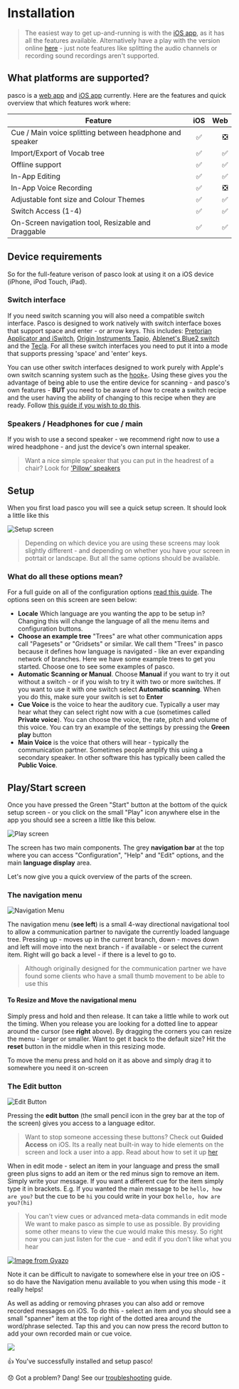 # Installation

> The easiest way to get up-and-running is with the [iOS app](https://itunes.apple.com/us/app/pasco/id1317265884?ls=1\&mt=8), as it has all the features available. Alternatively have a play with the version online [here](http://app.pasco.chat) - just note features like splitting the audio channels or recording sound recordings aren't supported.

## What platforms are supported?

pasco is a [web app](http://app.pasco.chat) and [iOS app](https://itunes.apple.com/us/app/pasco/id1317265884?ls=1\&mt=8) currently. Here are the features and quick overview that which features work where:

| Feature                                                  | iOS | Web |
| -------------------------------------------------------- | :-: | --: |
| Cue / Main voice splitting between headphone and speaker |  ✅  |   ❎ |
| Import/Export of Vocab tree                              |  ✅  |   ✅ |
| Offline support                                          |  ✅  |   ✅ |
| In-App Editing                                           |  ✅  |   ✅ |
| In-App Voice Recording                                   |  ✅  |   ❎ |
| Adjustable font size and Colour Themes                   |  ✅  |   ✅ |
| Switch Access (1-4)                                      |  ✅  |   ✅ |
| On-Screen navigation tool, Resizable and Draggable       |  ✅  |   ✅ |

## Device requirements

So for the full-feature verison of pasco look at using it on a iOS device (iPhone, iPod Touch, iPad).

### Switch interface

If you need switch scanning you will also need a compatible switch interface. Pasco is designed to work natively with switch interface boxes that support space and enter - or arrow keys. This includes: [Pretorian Applicator and iSwitch](https://www.pretorianuk.com/assistive-technology-for-ipad), [Origin Instruments Tapio](http://www.orin.com/access/tapio/), [Ablenet's Blue2 switch](https://www.ablenetinc.com/technology/computer-tablet-access/blue2-bluetooth-switch) and the [Tecla](https://gettecla.com). For all these switch interfaces you need to put it into a mode that supports pressing 'space' and 'enter' keys.

You can use other switch interfaces designed to work purely with Apple's own switch scanning system such as the [hook+](https://www.ablenetinc.com/downloads/dl/file/id/663/product/515/hook\_product\_info.pdf). Using these gives you the advantage of being able to use the entire device for scanning - and pasco's own features - **BUT** you need to be aware of how to create a switch recipe and the user having the ability of changing to this recipe when they are ready. Follow [this guide if you wish to do this](../../tips-n-tricks/ios-switch-scanning.html).

### Speakers / Headphones for cue / main

If you wish to use a second speaker - we recommend right now to use a wired headphone - and just the device's own internal speaker.

> Want a nice simple speaker that you can put in the headrest of a chair? Look for ['Pillow' speakers](https://www.amazon.co.uk/s?k=pillow+speaker\&ref=nb\_sb\_noss\_1)

## Setup

When you first load pasco you will see a quick setup screen. It should look a little like this

![Setup screen](../img/screenshots/startup.png)

> Depending on which device you are using these screens may look slightly different - and depending on whether you have your screen in potrtait or landscape. But all the same options should be available.

### What do all these options mean?

For a full guide on all of the configuration options [read this guide](../../advanced/configuration-options.html). The options seen on this screen are seen below:

* **Locale** Which language are you wanting the app to be setup in? Changing this will change the language of all the menu items and configuration buttons.
* **Choose an example tree** "Trees" are what other communication apps call "Pagesets" or "Gridsets" or similar. We call them "Trees" in pasco because it defines how language is navigated - like an ever expanding network of branches. Here we have some example trees to get you started. Choose one to see some examples of pasco.
* **Automatic Scanning or Manual**. Choose **Manual** if you want to try it out without a switch - or if you wish to try it with two or more switches. If you want to use it with one switch select **Automatic scanning**. When you do this, make sure your switch is set to **Enter**
* **Cue Voice** is the voice to hear the auditory cue. Typically a user may hear what they can select right now with a cue (sometimes called **Private voice**). You can choose the voice, the rate, pitch and volume of this voice. You can try an example of the settings by pressing the **Green play** button
* **Main Voice** is the voice that others will hear - typically the communication partner. Sometimes people amplify this using a secondary speaker. In other software this has typically been called the **Public Voice**.

## Play/**Start** screen

Once you have pressed the Green "Start" button at the bottom of the quick setup screen - or you click on the small "Play" icon anywhere else in the app you should see a screen a little like this below.

![Play screen](../img/screenshots/play.png)

The screen has two main components. The grey **navigation bar** at the top where you can access "Configuration", "Help" and "Edit" options, and the main **language display** area.

Let's now give you a quick overview of the parts of the screen.

### The navigation menu

![Navigation Menu](../img/screenshots/nav-menu.png)

The navigation menu (**see left**) is a small 4-way directional navigational tool to allow a communication partner to navigate the currently loaded language tree. Pressing up - moves up in the current branch, down - moves down and left will move into the next branch - if available - or select the current item. Right will go back a level - if there is a level to go to.

> Although originally designed for the communication partner we have found some clients who have a small thumb movement to be able to use this

#### To Resize and Move the navigational menu

Simply press and hold and then release. It can take a little while to work out the timing. When you release you are looking for a dotted line to appear around the cursor (see **right** above). By dragging the corners you can resize the menu - larger or smaller. Want to get it back to the default size? Hit the **reset** button in the middle when in this resizing mode.

To move the menu press and hold on it as above and simply drag it to somewhere you need it on-screen

### The Edit button

![Edit Button](../img/screenshots/edit-button.png)

Pressing the **edit button** (the small pencil icon in the grey bar at the top of the screen) gives you access to a language editor.

> Want to stop someone accessing these buttons? Check out **Guided Access** on iOS. Its a really neat built-in way to hide elements on the screen and lock a user into a app. Read about how to set it up [her](https://support.apple.com/en-us/HT202612)

When in edit mode - select an item in your language and press the small green plus signs to add an item or the red minus sign to remove an item. Simply write your message. If you want a different cue for the item simply type it in brackets. E.g. If you wanted the main message to be `hello, how are you?` but the cue to be `hi` you could write in your box `hello, how are you?(hi)`

> You can't view cues or advanced meta-data commands in edit mode We want to make pasco as simple to use as possible. By providing some other means to view the cue would make this messy. So right now you can just listen for the cue - and edit if you don't like what you hear

[![Image from Gyazo](https://i.gyazo.com/8a9dccac31914e1d745e9ce85f99e74a.gif)](https://gyazo.com/8a9dccac31914e1d745e9ce85f99e74a)

Note it can be difficult to navigate to somewhere else in your tree on iOS - so do have the Navigation menu available to you when using this mode - it really helps!

As well as adding or removing phrases you can also add or remove recorded messages on iOS. To do this - select an item and you should see a small "spanner" item at the top right of the dotted area around the word/phrase selected. Tap this and you can now press the record button to add your own recorded main or cue voice.

![](<../.gitbook/assets/ezgif.com-gif-maker (3).gif>)

👍 You've successfully installed and setup pasco!

😞 Got a problem? Dang! See our [troubleshooting](../../getting-started/contributing.md) guide.
